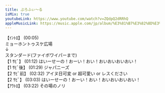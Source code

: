 ```yaml
---
title: ぷろふぃ〜る
isMix: true
youtubeLink: https://www.youtube.com/watch?v=ZQdpQ2dRRhQ
appleMusicLink: https://music.apple.com/jp/album/%E3%81%B7%E3%82%8D%E3%81%B5%E3%81%83-%E3%82%8B/1718410868?&i=1718410874
---
```


【ｲﾝﾄﾛ】 <t s=5>(00:05)</t> <br />
ミョーホントゥスケ広場<br />
↓<br />
スタンダード(ファイボワイパーまで)<br />
【1 ｻﾋﾞ】 <t s=72>(01:12)</t> はいーせーの！おーい！おい！おいおいおいおい！<br />
【1 ｻﾋﾞ後】 <t s=89>(01:29)</t> ジャパニーズ<br />
【2 ｻﾋﾞ前】 <t s=152>(02:32)</t> アイヌ日可変 or 超可愛い or レスください<br />
【2 ｻﾋﾞ】 <t s=183>(03:03)</t> はいーせーの！おーい！おい！おいおいおいおい！<br />
【ｱｳﾄﾛ】 <t s=202>(03:22)</t> その場のノリ<br />

